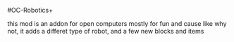 #OC-Robotics+

this mod is an addon for open computers mostly for fun and cause like why not, it adds a differet type of robot, and a few new blocks and items
